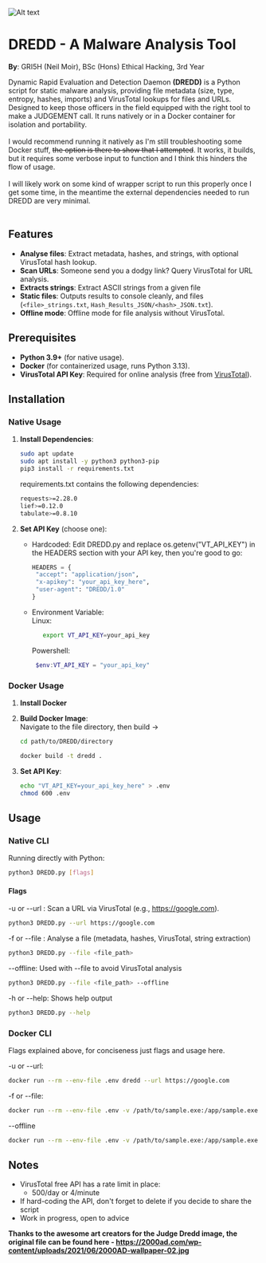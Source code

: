 ![Alt text](https://2000ad.com/wp-content/uploads/2021/06/2000AD-wallpaper-02.jpg)

# DREDD - A Malware Analysis Tool
**By**: GRI5H (Neil Moir), BSc (Hons) Ethical Hacking, 3rd Year

Dynamic Rapid Evaluation and Detection Daemon **(DREDD)** is a Python script for static malware analysis, providing file metadata (size, type, entropy, hashes, imports) and VirusTotal lookups for files and URLs. Designed to keep those officers in the field equipped with the right tool to make a JUDGEMENT call. It runs natively or in a Docker container for isolation and portability. 
<br><br>
I would recommend running it natively as I'm still troubleshooting some Docker stuff, ~~the option is there to show that I attempted~~. It works, it builds, but it requires some verbose input to function and I think this hinders the flow of usage. <br><br>I will likely work on some kind of wrapper script to run this properly once I get some time, in the meantime the external dependencies needed to run DREDD are very minimal.
<br><br>
## Features
- **Analyse files**: Extract metadata, hashes, and strings, with optional VirusTotal hash lookup.
- **Scan URLs**: Someone send you a dodgy link? Query VirusTotal for URL analysis.
- **Extracts strings**: Extract ASCII strings from a given file
- **Static files**: Outputs results to console cleanly, and files (`<file>_strings.txt`, `Hash_Results_JSON/<hash>_JSON.txt`).
- **Offline mode**: Offline mode for file analysis without VirusTotal.

## Prerequisites
- **Python 3.9+** (for native usage).
- **Docker** (for containerized usage, runs Python 3.13).
- **VirusTotal API Key**: Required for online analysis (free from [VirusTotal](https://www.virustotal.com/gui/join-us)).

## Installation

### Native Usage
1. **Install Dependencies**:
   ```bash
   sudo apt update
   sudo apt install -y python3 python3-pip
   pip3 install -r requirements.txt
   ```
   requirements.txt contains the following dependencies:
   
     ```bash
   requests>=2.28.0
   lief>=0.12.0
   tabulate>=0.8.10
      ```
2. **Set API Key** (choose one):
   - Hardcoded:
   Edit DREDD.py and replace os.getenv("VT_API_KEY") in the HEADERS section with your API key, then you're good to go:

      ```python
      HEADERS = {
       "accept": "application/json",
       "x-apikey": "your_api_key_here",
       "user-agent": "DREDD/1.0"
      }
      ```
   - Environment Variable:<br>
     Linux:
     ```bash
        export VT_API_KEY=your_api_key
     ```
     Powershell:
     ```powershell
      $env:VT_API_KEY = "your_api_key"
      ```
### Docker Usage

1. **Install Docker**

2. **Build Docker Image**:<br>
   Navigate to the file directory, then build ->
   ```bash
   cd path/to/DREDD/directory
   
   docker build -t dredd .
   ```
3. **Set API Key**:
   ```bash
   echo "VT_API_KEY=your_api_key_here" > .env
   chmod 600 .env
   ```
## Usage

### Native CLI

Running directly with Python:
   ```bash
   python3 DREDD.py [flags]
   ```
#### Flags
-u or --url <url>: Scan a URL via VirusTotal (e.g., https://google.com).
   ```bash
   python3 DREDD.py --url https://google.com
   ```
-f or --file <file>: Analyse a file (metadata, hashes, VirusTotal, string extraction)
   ```bash
   python3 DREDD.py --file <file_path>
   ```
--offline: Used with --file to avoid VirusTotal analysis
   ```bash
   python3 DREDD.py --file <file_path> --offline
   ```
-h or --help: Shows help output

   ```bash
   python3 DREDD.py --help
   ```
### Docker CLI
Flags explained above, for conciseness just flags and usage here.

-u or --url:
   ```bash
   docker run --rm --env-file .env dredd --url https://google.com
   ```
-f or --file:
   ```bash
   docker run --rm --env-file .env -v /path/to/sample.exe:/app/sample.exe -v /path/to/output:/app dredd --file sample.exe
   ```
--offline
   ```bash
   docker run --rm --env-file .env -v /path/to/sample.exe:/app/sample.exe -v /path/to/output:/app dredd --file sample.exe --offline
   ```
## Notes

- VirusTotal free API has a rate limit in place:
   - 500/day or 4/minute
- If hard-coding the API, don't forget to delete if you decide to share the script
- Work in progress, open to advice


**Thanks to the awesome art creators for the Judge Dredd image, the original file can be found here - https://2000ad.com/wp-content/uploads/2021/06/2000AD-wallpaper-02.jpg**

